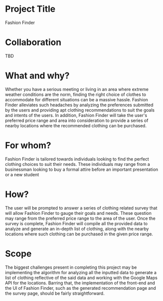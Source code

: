 # Project Title

Fashion Finder

# Collaboration

TBD

# What and why?

Whether you have a serious meeting or living in an area where extreme weather conditions are the norm, finding the right choice of clothes to accommodate for different situations can be a massive hassle. Fashion Finder alleviates such headaches by analyzing the preferences submitted by the users and providing apt clothing recommendations to suit the goals and intents of the users. In addition, Fashion Finder will take the user's preferred price range and area into consideration to provide a series of nearby locations where the recommended clothing can be purchased. 

# For whom?

Fashion Finder is tailored towards individuals looking to find the perfect clothing choices to suit their needs. These individuals may range from a businessman looking to buy a formal attire before an important presentation or a new student

# How?

The user will be prompted to answer a series of clothing related survey that will allow Fashion Finder to gauge their goals and needs. These question may range from the preferred price range to the area of the user. Once the survey is complete, Fashion Finder will compile all the provided data to analyze and generate an in-depth list of clothing, along with the nearby locations where such clothing can be purchased in the given price range. 

# Scope

The biggest challenges present in completing this project may be implementing the algorithm for analyzing all the inputted data to generate a list of clothing reflective of the said data and working with the Google Maps API for the locations. Barring that, the implementation of the front-end and the UI of Fashion Finder, such as the generated recommendation page and the survey page, should be fairly straightforward.